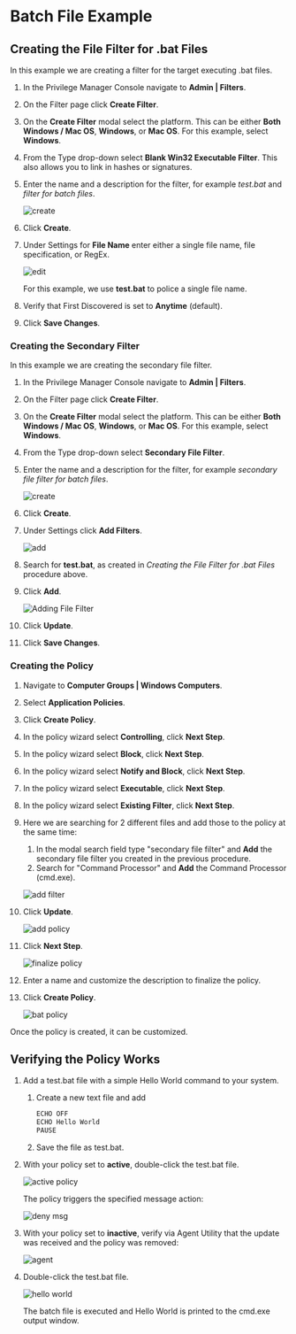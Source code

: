 [title]: # (Batch File)
[tags]: # (secondary file filter)
[priority]: # (2)
# Batch File Example

## Creating the File Filter for .bat Files

In this example we are creating a filter for the target executing .bat files.

1. In the Privilege Manager Console navigate to __Admin | Filters__.
1. On the Filter page click __Create Filter__.
1. On the __Create Filter__ modal select the platform. This can be either __Both Windows / Mac OS__, __Windows__, or __Mac OS__. For this example, select __Windows__.
1. From the Type drop-down select __Blank Win32 Executable Filter__. This also allows you to link in hashes or signatures.
1. Enter the name and a description for the filter, for example _test.bat_ and _filter for batch files_.

   ![create](images/test-bat-filter.png "Creating the a batch filter")
1. Click __Create__.
1. Under Settings for __File Name__ enter either a single file name, file specification, or RegEx.

   ![edit](images/file-specifications-bat.png "Adding the file name and verifying the First Discovered setting")

   For this example, we use __test.bat__ to police a single file name.

1. Verify that First Discovered is set to __Anytime__ (default).
1. Click __Save Changes__.

### Creating the Secondary Filter

In this example we are creating the secondary file filter.

1. In the Privilege Manager Console navigate to __Admin | Filters__.
1. On the Filter page click __Create Filter__.
1. On the __Create Filter__ modal select the platform. This can be either __Both Windows / Mac OS__, __Windows__, or __Mac OS__. For this example, select __Windows__.
1. From the Type drop-down select __Secondary File Filter__. 
1. Enter the name and a description for the filter, for example _secondary file filter for batch files_.

   ![create](images/sff-batch.png "Creating the Secondary File Filter to target batch files")
1. Click __Create__.
1. Under Settings click __Add Filters__.

   ![add](images/add-bat-filter.png "Searching for and adding the test.bat filter")
1. Search for __test.bat__, as created in _Creating the File Filter for .bat Files_ procedure above.
1. Click __Add__.

   ![Adding File Filter](images/sff-bat-update.png "Updating the filter")
1. Click __Update__.
1. Click __Save Changes__.

### Creating the Policy

1. Navigate to __Computer Groups | Windows Computers__.
1. Select __Application Policies__.
1. Click __Create Policy__.
1. In the policy wizard select __Controlling__, click __Next Step__.
1. In the policy wizard select __Block__, click __Next Step__.
1. In the policy wizard select __Notify and Block__, click __Next Step__.
1. In the policy wizard select __Executable__, click __Next Step__.
1. In the policy wizard select __Existing Filter__, click __Next Step__.
1. Here we are searching for 2 different files and add those to the policy at the same time:
   1. In the modal search field type "secondary file filter" and __Add__ the secondary file filter you created in the previous procedure.
   1. Search for "Command Processor" and __Add__ the Command Processor (cmd.exe).

   ![add filter](images/bat-pol-add-sff-2.png "Adding the secondary file filter for batch files to the policy")
1. Click __Update__.

   ![add policy](images/bat-add-pol.png "Policy Wizard with selected filters")
1. Click __Next Step__.

   ![finalize policy](images/bat-finalize.png "Finalizing the policy")
1. Enter a name and customize the description to finalize the policy.
1. Click __Create Policy__.

   ![bat policy](images/bat-deny-pol.png "Policy to deny batch file execution")

Once the policy is created, it can be customized. 

## Verifying the Policy Works

1. Add a test.bat file with a simple Hello World command to your system.
   1. Create a new text file and add
   
      ```bash
      ECHO OFF
      ECHO Hello World
      PAUSE
      ```
   1. Save the file as test.bat.
1. With your policy set to __active__, double-click the test.bat file.

   ![active policy](images/pol-act.png "Policy is set to active")

   The policy triggers the specified message action:

   ![deny msg](images/mes-action.png "The Application Denied Message Action is displayed")
1. With your policy set to __inactive__, verify via Agent Utility that the update was received and the policy was removed:

   ![agent](images/agent-update.png "Verify the Agent received the update")
1. Double-click the test.bat file.

   ![hello world](images/hello-world-bat.png "The batch file executes")

   The batch file is executed and Hello World is printed to the cmd.exe output window.